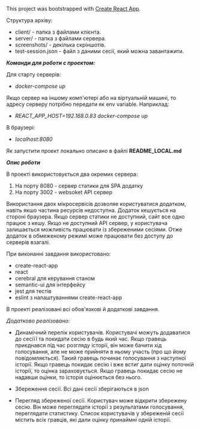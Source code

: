 This project was bootstrapped with [Create React App](https://github.com/facebookincubator/create-react-app).


Структура архіву:
- client/ - папка з файлами клієнта.
- server/ - папка з файлами сервера.
- screenshots/ - декілька скріншотів.
- test-session.json - файл з даними сесії, який можна завантажити.

***Команди для роботи с проектом:***

Для старту серверів:
- *docker-compose up*

Якщо сервер на іншому комп'ютері або на віртуальній машині, то адресу серверу потрібно передати як env variable. Наприклад:
- *REACT_APP_HOST=192.168.0.83 docker-compose up*

В браузері:
- *localhost:8080*

Як запустити проект локально описано в файлі **README_LOCAL.md**


***Опис роботи***

В проекті використовується два окремих сервера:
1) На порту 8080 - сервер статики для SPA додатку
2) На порту 3002 - websoket API сервер

Використання двох мікросервісів дозволяе користуватися додатком, навіть якшо частина ресурсів недоступна.
Додаток кешується на стороні браузера. Якщо сервер статики не доступний, сайт все одно працює з кешу.
Якщо не доступний API сервер, у користувача залишається можливість працювати із збереженими сесіями.
Отже додаток в обмеженому режимі може працювати без доступу до серверів взагалі.

При виконанні завдання використовано:
- create-react-app
- react
- cerebral для керування станом
- semantic-ui для інтерфейсу
- jest для тестів
- eslint з налаштуваннями create-react-app

В проекті реалізовані всі обов'язкові й додаткові завдання.

*Додатково реалізовано:*

- Динамічний перелік користувачів. Користувачі можуть додаватися до сесіїї та покидати сесію в будь який час.
Якщо гравець приєднався під час розгляду історії, він може бачити хід голосування, але не може прийняти в ньому участь (про що йому повідомляється).
Такий гравець починає голосування з наступної історії.
Якщо гравець покидає сесію і вже встиг дати оцінку поточній історії, то оцінка зараховується. Якщо гравець покидає сесію не надавши оцінки, то історія оцінюється без нього.

- Збереження сесії. Всі дані сесії зберігаються в json

- Перегляд збереженої сесії. Користувач може відкрити збережену сесію. Він може переглядати історії з результатами голосування, переглядати статистику.
Список користувачів у збереженій сесії містить всіх гравців, які дали оцінку принаймні одній історії.

